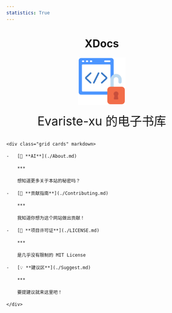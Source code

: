 ```yaml
---
statistics: True
---
```

<body>
    <h1 align="center">XDocs</h1>
    <p align="center">
        <img src="./open-source.png" width=25%, height=auto alt="logo" />
        <br/>
            <center><font size=6 class="gradient-text">Evariste-xu 的电子书库</font></center>
        <br/>
    </p>

    <div class="grid cards" markdown>

    -   [🧠 **AI**](./About.md)

        ***

        想知道更多关于本站的秘密吗？

    -   [📕 **贡献指南**](./Contributing.md)

        ***

        我知道你想为这个网站做出贡献！

    -   [📘 **项目许可证**](./LICENSE.md)

        ***

        是几乎没有限制的 MIT License

    -   [💡 **建议区**](./Suggest.md)

        ***

        要提建议就来这里吧！

    </div>
</body>
<style>
body{
    background-image: url("");
    background-repeat: no-repeat;
    background-size: cover;
    background-attachment: fixed;
}
</style>